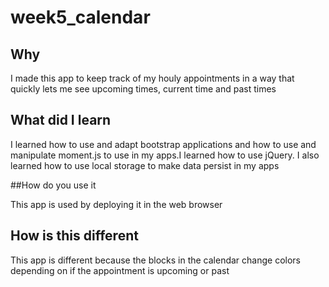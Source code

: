 # week5_calendar
## Why
I made this app to keep track of my houly appointments in a way that quickly lets me see upcoming times, current time and past times

## What did I learn

I learned how to use and adapt bootstrap applications and how to use and manipulate moment.js to use in my apps.I learned how to use jQuery. I also learned how to use local storage to make data persist in my apps

##How do you use it

This app is used by deploying it in the web browser

## How is this different
This app is different because the blocks in the calendar change colors depending on if the appointment is upcoming or past




